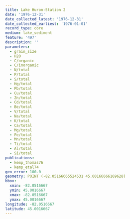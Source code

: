 ```yaml
---
title: Lake Huron-Station 2
date: '1976-12-31'
date_collected_latest: '1976-12-31'
date_collected_earliest: '1976-01-01'
record_type: core
medium: lake_sediment
feature: '497'
description: ''
parameters:
  - grain_size
  - H2O
  - C/organic
  - C/inorganic
  - N/total
  - P/total
  - S/total
  - Hg/total
  - Pb/total
  - Cu/total
  - Zn/total
  - Cd/total
  - Be/total
  - V/total
  - Na/total
  - K/total
  - Ca/total
  - Mg/total
  - Fe/total
  - Mn/total
  - Ti/total
  - Al/total
  - Si/total
publications:
  - kemp_thomas76
  - kemp_etal74
geo_error: 100.0
geometry: POINT (-82.05166665524531 45.00166666169628)
bbox:
  xmin: -82.0516667
  ymin: 45.0016667
  xmax: -82.0516667
  ymax: 45.0016667
longitude: -82.0516667
latitude: 45.0016667
---
```

